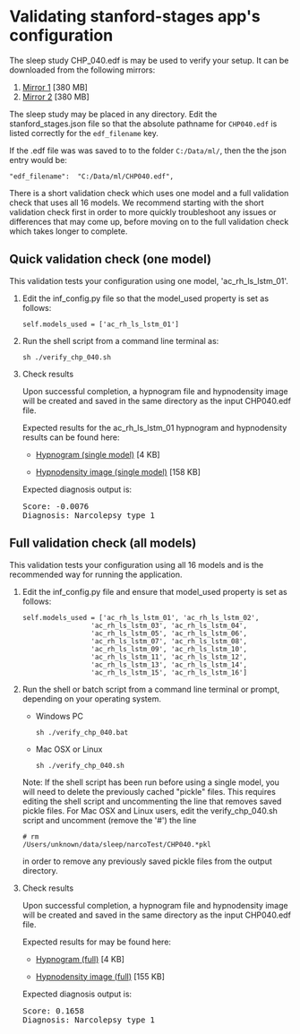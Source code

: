 # Validating stanford-stages app's configuration

The sleep study CHP_040.edf is may be used to verify your setup.  It can be downloaded from the following mirrors:

1. [Mirror 1](https://stanfordmedicine.box.com/shared/static/0lvvyaprzinzz7dult87t7hr96s2dnqq.edf) [380 MB]
2. [Mirror 2](https://www.informaton.org/narco/ml/validation/CHP040.edf) [380 MB]

The sleep study may be placed in any directory.  Edit the stanford_stages.json file so that the 
absolute pathname for `CHP040.edf` is listed correctly for the `edf_filename` key.  

If the .edf file was was saved to to the folder `C:/Data/ml/`, then the the json entry would be:

<pre><code>"edf_filename":  "C:/Data/ml/CHP040.edf",</code></pre>

There is a short validation check which uses one model and a full validation check that uses all 16 models.
We recommend starting with the short validation check first in order to more quickly troubleshoot any issues or differences that may come up, before moving on to the full validation check which takes longer to complete.

## Quick validation check (one model)

This validation tests your configuration using one model, 'ac_rh_ls_lstm_01'.  

1. Edit the inf_config.py file so that the model_used property is set as follows:

   <pre><code>self.models_used = ['ac_rh_ls_lstm_01']</code></pre>

2. Run the shell script from a command line terminal as:

   <pre><code>sh ./verify_chp_040.sh</code></pre>

3. Check results

   Upon successful completion, a hypnogram file and hypnodensity image will be created
and saved in the same directory as the input CHP040.edf file.  

   Expected results for the ac_rh_ls_lstm_01 hypnogram and hypnodensity results can be found here:

    * [Hypnogram (single model)](https://www.informaton.org/narco/ml/validation/ac_rh_ls_lstm_01/CHP040.hypnogram.txt) [4 KB]

    * [Hypnodensity image (single model)](https://www.informaton.org/narco/ml/validation/ac_rh_ls_lstm_01/CHP040.hypnodensity.png) [158 KB]

   Expected diagnosis output is:

   <pre>Score: -0.0076
   Diagnosis: Narcolepsy type 1</pre>

## Full validation check (all models)

This validation tests your configuration using all 16 models and is the recommended way
for running the application.  

1. Edit the inf_config.py file and ensure that model_used property is set as follows:
     <pre><code>self.models_used = ['ac_rh_ls_lstm_01', 'ac_rh_ls_lstm_02',
                    'ac_rh_ls_lstm_03', 'ac_rh_ls_lstm_04',
                    'ac_rh_ls_lstm_05', 'ac_rh_ls_lstm_06',
                    'ac_rh_ls_lstm_07', 'ac_rh_ls_lstm_08',
                    'ac_rh_ls_lstm_09', 'ac_rh_ls_lstm_10',
                    'ac_rh_ls_lstm_11', 'ac_rh_ls_lstm_12',
                    'ac_rh_ls_lstm_13', 'ac_rh_ls_lstm_14',
                    'ac_rh_ls_lstm_15', 'ac_rh_ls_lstm_16']</code></pre>

2. Run the shell or batch script from a command line terminal or prompt, depending on your operating system.

   * Windows PC
     <pre><code>sh ./verify_chp_040.bat</code></pre>

   * Mac OSX or Linux
     <pre><code>sh ./verify_chp_040.sh</code></pre>

   Note: If the shell script has been run before using a single model, you will need to delete the previously cached "pickle" files.
This requires editing the shell script and uncommenting the line that removes saved pickle files. For Mac OSX and Linux users, edit the verify_chp_040.sh script and uncomment (remove the '#') the 
line <pre><code># rm /Users/unknown/data/sleep/narcoTest/CHP040.\*pkl</code></pre> in order 
to remove any previously saved pickle files from the output directory.

3. Check results

   Upon successful completion, a hypnogram file and hypnodensity image will be created
and saved in the same directory as the input CHP040.edf file.  

   Expected results for may be found here:

    * [Hypnogram (full)](https://www.informaton.org/narco/ml/validation/all/CHP040.hypnogram.txt) [4 KB]

    * [Hypnodensity image (full)](https://www.informaton.org/narco/ml/validation/all/CHP040.hypnodensity.png) [155 KB]

   Expected diagnosis output is:

   <pre>Score: 0.1658
   Diagnosis: Narcolepsy type 1</pre>